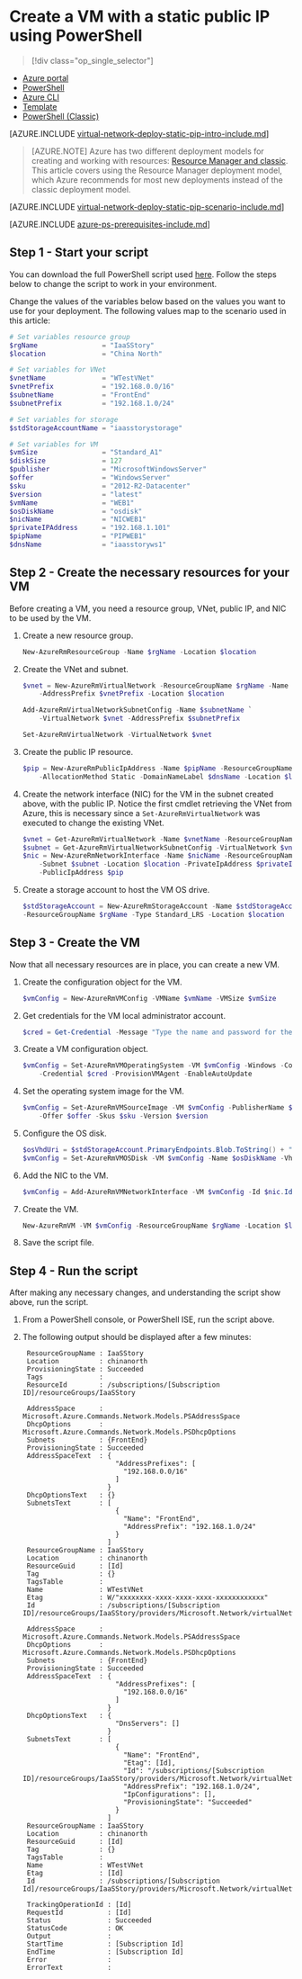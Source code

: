 <properties
    pageTitle="Create a VM with a static public IP using PowerShell | Azure"
    description="Learn how to create a VM with a static public IP address through Azure Resource Manager using PowerShell."
    services="virtual-network"
    documentationcenter="na"
    author="jimdial"
    manager="carmonm"
    editor=""
    tags="azure-resource-manager" />
<tags
    ms.assetid="ad975ab9-d69f-45c1-9e45-0d3f0f51e87e"
    ms.service="virtual-network"
    ms.devlang="na"
    ms.topic="article"
    ms.tgt_pltfrm="na"
    ms.workload="infrastructure-services"
    ms.date="03/15/2016"
    wacn.date=""
    ms.author="jdial" />

# Create a VM with a static public IP using PowerShell

> [!div class="op_single_selector"]
- [Azure portal](/documentation/articles/virtual-network-deploy-static-pip-arm-portal/)
- [PowerShell](/documentation/articles/virtual-network-deploy-static-pip-arm-ps/)
- [Azure CLI](/documentation/articles/virtual-network-deploy-static-pip-arm-cli/)
- [Template](/documentation/articles/virtual-network-deploy-static-pip-arm-template/)
- [PowerShell (Classic)](/documentation/articles/virtual-networks-reserved-public-ip/)

[AZURE.INCLUDE [virtual-network-deploy-static-pip-intro-include.md](../../includes/virtual-network-deploy-static-pip-intro-include.md)]

> [AZURE.NOTE]
> Azure has two different deployment models for creating and working with resources:  [Resource Manager and classic](/documentation/articles/resource-manager-deployment-model/). This article covers using the Resource Manager deployment model, which Azure recommends for most new deployments instead of the classic deployment model.

[AZURE.INCLUDE [virtual-network-deploy-static-pip-scenario-include.md](../../includes/virtual-network-deploy-static-pip-scenario-include.md)]

[AZURE.INCLUDE [azure-ps-prerequisites-include.md](../../includes/azure-ps-prerequisites-include.md)]

## Step 1 - Start your script
You can download the full PowerShell script used [here](https://raw.githubusercontent.com/Azure/azure-quickstart-templates/master/IaaS-Story/03-Static-public-IP/virtual-network-deploy-static-pip-arm-ps.ps1). Follow the steps below to change the script to work in your environment.

Change the values of the variables below based on the values you want to use for your deployment. The following values map to the scenario used in this article:

```powershell
# Set variables resource group
$rgName                = "IaaSStory"
$location              = "China North"

# Set variables for VNet
$vnetName              = "WTestVNet"
$vnetPrefix            = "192.168.0.0/16"
$subnetName            = "FrontEnd"
$subnetPrefix          = "192.168.1.0/24"

# Set variables for storage
$stdStorageAccountName = "iaasstorystorage"

# Set variables for VM
$vmSize                = "Standard_A1"
$diskSize              = 127
$publisher             = "MicrosoftWindowsServer"
$offer                 = "WindowsServer"
$sku                   = "2012-R2-Datacenter"
$version               = "latest"
$vmName                = "WEB1"
$osDiskName            = "osdisk"
$nicName               = "NICWEB1"
$privateIPAddress      = "192.168.1.101"
$pipName               = "PIPWEB1"
$dnsName               = "iaasstoryws1"
```

## Step 2 - Create the necessary resources for your VM
Before creating a VM, you need a resource group, VNet, public IP, and NIC to be used by the VM.

1. Create a new resource group.

	```powershell
	New-AzureRmResourceGroup -Name $rgName -Location $location
	```

2. Create the VNet and subnet.

	```powershell
	$vnet = New-AzureRmVirtualNetwork -ResourceGroupName $rgName -Name $vnetName `
		-AddressPrefix $vnetPrefix -Location $location

	Add-AzureRmVirtualNetworkSubnetConfig -Name $subnetName `
		-VirtualNetwork $vnet -AddressPrefix $subnetPrefix

	Set-AzureRmVirtualNetwork -VirtualNetwork $vnet
	```

3. Create the public IP resource. 

	```powershell
	$pip = New-AzureRmPublicIpAddress -Name $pipName -ResourceGroupName $rgName `
		-AllocationMethod Static -DomainNameLabel $dnsName -Location $location
	```

4. Create the network interface (NIC) for the VM in the subnet created above, with the public IP. Notice the first cmdlet retrieving the VNet from Azure, this is necessary since a `Set-AzureRmVirtualNetwork` was executed to change the existing VNet.

	```powershell
	$vnet = Get-AzureRmVirtualNetwork -Name $vnetName -ResourceGroupName $rgName
	$subnet = Get-AzureRmVirtualNetworkSubnetConfig -VirtualNetwork $vnet -Name $subnetName
	$nic = New-AzureRmNetworkInterface -Name $nicName -ResourceGroupName $rgName `
		-Subnet $subnet -Location $location -PrivateIpAddress $privateIPAddress `
		-PublicIpAddress $pip
	```

5. Create a storage account to host the VM OS drive.

	```powershell
	$stdStorageAccount = New-AzureRmStorageAccount -Name $stdStorageAccountName `
	-ResourceGroupName $rgName -Type Standard_LRS -Location $location
	```

## Step 3 - Create the VM
Now that all necessary resources are in place, you can create a new VM.

1. Create the configuration object for the VM.

	```powershell
	$vmConfig = New-AzureRmVMConfig -VMName $vmName -VMSize $vmSize
	```

2. Get credentials for the VM local administrator account.

	```powershell
	$cred = Get-Credential -Message "Type the name and password for the local administrator account."
	```

3. Create a VM configuration object.

	```powershell
	$vmConfig = Set-AzureRmVMOperatingSystem -VM $vmConfig -Windows -ComputerName $vmName `
		-Credential $cred -ProvisionVMAgent -EnableAutoUpdate
	```

4. Set the operating system image for the VM.

	```powershell
	$vmConfig = Set-AzureRmVMSourceImage -VM $vmConfig -PublisherName $publisher `
		-Offer $offer -Skus $sku -Version $version
	```

5. Configure the OS disk.

	```powershell
	$osVhdUri = $stdStorageAccount.PrimaryEndpoints.Blob.ToString() + "vhds/" + $osDiskName + ".vhd"
	$vmConfig = Set-AzureRmVMOSDisk -VM $vmConfig -Name $osDiskName -VhdUri $osVhdUri -CreateOption fromImage
	```

6. Add the NIC to the VM.

	```powershell
	$vmConfig = Add-AzureRmVMNetworkInterface -VM $vmConfig -Id $nic.Id -Primary
	```

7. Create the VM.

	```powershell
	New-AzureRmVM -VM $vmConfig -ResourceGroupName $rgName -Location $location
	```

8. Save the script file.

## Step 4 - Run the script
After making any necessary changes, and understanding the script show above, run the script. 

1. From a PowerShell console, or PowerShell ISE, run the script above.
2. The following output should be displayed after a few minutes:
   
        ResourceGroupName : IaaSStory
        Location          : chinanorth
        ProvisioningState : Succeeded
        Tags              : 
        ResourceId        : /subscriptions/[Subscription ID]/resourceGroups/IaaSStory
   
        AddressSpace      : Microsoft.Azure.Commands.Network.Models.PSAddressSpace
        DhcpOptions       : Microsoft.Azure.Commands.Network.Models.PSDhcpOptions
        Subnets           : {FrontEnd}
        ProvisioningState : Succeeded
        AddressSpaceText  : {
                              "AddressPrefixes": [
                                "192.168.0.0/16"
                              ]
                            }
        DhcpOptionsText   : {}
        SubnetsText       : [
                              {
                                "Name": "FrontEnd",
                                "AddressPrefix": "192.168.1.0/24"
                              }
                            ]
        ResourceGroupName : IaaSStory
        Location          : chinanorth
        ResourceGuid      : [Id]
        Tag               : {}
        TagsTable         : 
        Name              : WTestVNet
        Etag              : W/"xxxxxxxx-xxxx-xxxx-xxxx-xxxxxxxxxxxx"
        Id                : /subscriptions/[Subscription ID]/resourceGroups/IaaSStory/providers/Microsoft.Network/virtualNetworks/WTestVNet
   
        AddressSpace      : Microsoft.Azure.Commands.Network.Models.PSAddressSpace
        DhcpOptions       : Microsoft.Azure.Commands.Network.Models.PSDhcpOptions
        Subnets           : {FrontEnd}
        ProvisioningState : Succeeded
        AddressSpaceText  : {
                              "AddressPrefixes": [
                                "192.168.0.0/16"
                              ]
                            }
        DhcpOptionsText   : {
                              "DnsServers": []
                            }
        SubnetsText       : [
                              {
                                "Name": "FrontEnd",
                                "Etag": [Id],
                                "Id": "/subscriptions/[Subscription ID]/resourceGroups/IaaSStory/providers/Microsoft.Network/virtualNetworks/WTestVNet/subnets/FrontEnd",
                                "AddressPrefix": "192.168.1.0/24",
                                "IpConfigurations": [],
                                "ProvisioningState": "Succeeded"
                              }
                            ]
        ResourceGroupName : IaaSStory
        Location          : chinanorth
        ResourceGuid      : [Id]
        Tag               : {}
        TagsTable         : 
        Name              : WTestVNet
        Etag              : [Id]
        Id                : /subscriptions/[Subscription Id]/resourceGroups/IaaSStory/providers/Microsoft.Network/virtualNetworks/WTestVNet
   
        TrackingOperationId : [Id]
        RequestId           : [Id]
        Status              : Succeeded
        StatusCode          : OK
        Output              : 
        StartTime           : [Subscription Id]
        EndTime             : [Subscription Id]
        Error               : 
        ErrorText           : 

